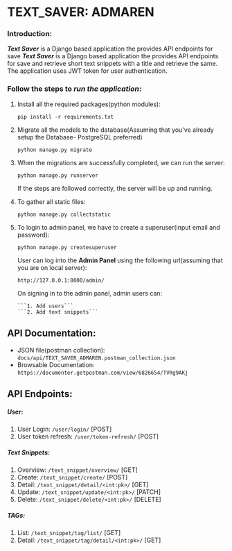 # TEXT_SAVER: ADMAREN

### Introduction:
_**Text Saver**_ is a Django based application the provides API endpoints for save _**Text Saver**_ is a Django based application the provides API endpoints for save and retrieve short text snippets with a title
 and retrieve the same. The application uses JWT token for user authentication.

### Follow the steps to _run the application_:

1. Install all the required packages(python modules):

    ```pip install -r requirements.txt```

2. Migrate all the models to the database(Assuming that you've already setup the Database- PostgreSQL preferred)
 
    ```python manage.py migrate```
    
3. When the migrations are successfully completed, we can run the server:

    ```python manage.py runserver```
    
    If the steps are followed correctly, the server will be up and running.
 
 4. To gather all static files:
   
    ```python manage.py collectstatic```

 4. To login to admin panel, we have to create a superuser(input email and password):
 
    ```python manage.py createsuperuser```
    
    User can log into the **Admin Panel** using the following url(assuming that you are on local server):
    
        http://127.0.0.1:8000/admin/
    
    On signing in to the admin panel, admin users can:
    
        ```1. Add users```
        ```2. Add text snippets```

## API Documentation:
   - JSON file(postman collection): ``docs/api/TEXT_SAVER_ADMAREN.postman_collection.json``
   - Browsable Documentation: `https://documenter.getpostman.com/view/6826654/TVRg9AKj` 
   
## API Endpoints:
##### User:
1. User Login: `/user/login/` [POST]
2. User token refresh: `/user/token-refresh/` [POST]

##### Text Snippets:
1. Overview: `/text_snippet/overview/` [GET]
2. Create: `/text_snippet/create/` [POST]
3. Detail: `/text_snippet/detail/<int:pk>/` [GET]
4. Update: `/text_snippet/update/<int:pk>/` [PATCH]
5. Delete: `/text_snippet/delete/<int:pk>/` [DELETE]

##### TAGs:
1. List: `/text_snippet/tag/list/` [GET]
2. Detail: `/text_snippet/tag/detail/<int:pk>/` [GET]
